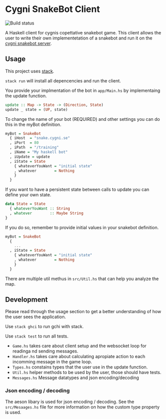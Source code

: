 # Cygni SnakeBot Client
![Build status](https://travis-ci.org/Gurgy/snakebot_client_haskell.svg?branch=master)

A Haskell client for cygnis copettative snakebot game. This client allows the user to write their own implementetation of a snakebot and run it on the [cygni snakebot server](https://github.com/cygni/snakebot).  

## Usage 
This project uses [stack](https://docs.haskellstack.org/en/stable/README/). 

`stack run` will install all depencencies and run the client.

You provide your implmentation of the bot in `app/Main.hs` by implementaing the update function.
```haskell
update :: Map -> State -> (Direction, State)
update _ state = (UP, state)
```

To change the name of your bot (REQUIRED) and other settings you can do this in the myBot definition.
```haskell
myBot = SnakeBot
  { iHost  = "snake.cygni.se"
  , iPort  = 80
  , iPath  = "/training"
  , iName = "My haskell bot"
  , iUpdate = update
  , iState = State
    { whateverYouWant = "initial state"
    , whatever        = Nothing
    }
  }
```

If you want to have a persistent state between calls to update you can define your own state.
```haskell
data State = State 
  { whateverYouWant :: String
  , whatever        :: Maybe String
}
```
If you do so, remember to provide initial values in your snakebot definition.
```haskell
myBot = SnakeBot
  { 
    ...
  , iState = State
    { whateverYouWant = "initial state"
    , whatever        = Nothing
    }
  }
```

There are multiple util methus in `src/Util.hs` that can help you analyze the map.

## Development
Please read through the usage section to get a better understanding of how the user sees the application.

Use `stack ghci` to run gchi with stack.

Use `stack test` to run all tests.

* `Game.hs` takes care about client setup and the websocket loop for readinga nd sending messages.
* `Handler.hs` takes care about calculating apropiate action to each incomming message in the game loop.
* `Types.hs` constains types that the user use in the update function.
* `Util.hs` helper methods to be used by the user, those should have tests.
* `Messages.hs` Message datatypes and json encoding/decoding 

### Json encoding / decoding
The aeson libary is used for json encoding / decoding. See the `src/Mesaages.hs` file for more information on how the custom type property is used.
